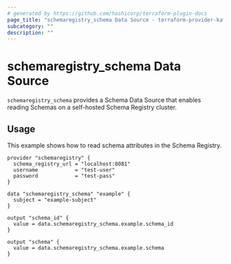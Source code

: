 ```yaml
---
# generated by https://github.com/hashicorp/terraform-plugin-docs
page_title: "schemaregistry_schema Data Source - terraform-provider-kafka-schema-registry"
subcategory: ""
description: ""
---
```

# schemaregistry_schema Data Source

`schemaregistry_schema` provides a Schema Data Source that enables reading Schemas on a self-hosted Schema Registry cluster.

## Usage

This example shows how to read schema attributes in the Schema Registry.

```hcl
provider "schemaregistry" {
  schema_registry_url = "localhost:8081"
  username            = "test-user"
  password            = "test-pass"
}

data "schemaregistry_schema" "example" {
  subject = "example-subject"
}

output "schema_id" {
  value = data.schemaregistry_schema.example.schema_id
}

output "schema" {
  value = data.schemaregistry_schema.example.schema
}
```
